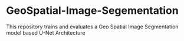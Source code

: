 # GeoSpatial-Image-Segementation
This repository trains and evaluates a Geo Spatial Image Segmentation model based U-Net Architecture 
